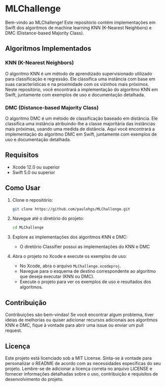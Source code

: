 # MLChallenge

Bem-vindo ao MLChallenge! Este repositório contém implementações em Swift dos algoritmos de machine learning KNN (K-Nearest Neighbors) e DMC (Distance-based Majority Class).

## Algoritmos Implementados

### KNN (K-Nearest Neighbors)
O algoritmo KNN é um método de aprendizado supervisionado utilizado para classificação e regressão. Ele classifica uma instância com base em suas características e na proximidade com os vizinhos mais próximos. Neste repositório, você encontrará a implementação do algoritmo KNN em Swift, juntamente com exemplos de uso e documentação detalhada.

### DMC (Distance-based Majority Class)
O algoritmo DMC é um método de classificação baseado em distância. Ele classifica uma instância atribuindo-lhe a classe majoritária das instâncias mais próximas, usando uma medida de distância. Aqui você encontrará a implementação do algoritmo DMC em Swift, juntamente com exemplos de uso e documentação detalhada.

## Requisitos

- Xcode 12.0 ou superior
- Swift 5.0 ou superior

## Como Usar

1. Clone o repositório:
   ```bash
   git clone https://github.com/paulohgs/MLChallenge.git
   ```

2. Navegue até o diretório do projeto:
   ```bash
   cd MLChallenge
   ```

3. Explore as implementações dos algoritmos KNN e DMC:  
   - O diretório Classifier possui as implementações do KNN e DMC
  
4. Abra o projeto no Xcode e execute os exemplos de uso:
   - No Xcode, abra o arquivo `MLChallenge.xcodeproj`.
   - Navegue para o esquema de destino correspondente ao algoritmo que deseja executar (KNN ou DMC).
   - Execute o projeto para ver os exemplos de uso e resultados dos algoritmos.

## Contribuição
Contribuições são bem-vindas! Se você encontrar algum problema, tiver ideias de melhorias ou quiser adicionar recursos adicionais aos algoritmos KNN e DMC, fique à vontade para abrir uma issue ou enviar um pull request.

## Licença
Este projeto está licenciado sob a MIT License. Sinta-se à vontade para personalizar o README de acordo com as necessidades específicas do seu projeto. Lembre-se de adicionar a licença correta no arquivo LICENSE e fornecer informações detalhadas sobre o uso, contribuição e requisitos de desenvolvimento do projeto.





